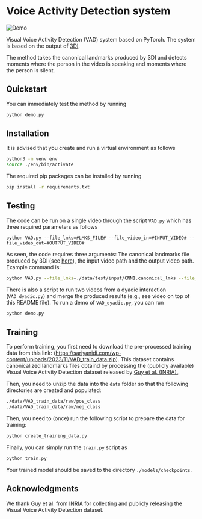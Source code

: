 # Voice Activity Detection system 

![Demo](./data/demo.gif)

Visual Voice Activity Detection (VAD) system based on PyTorch. The system is based on the output of [3DI](http://github.com/computational-psychiatry/3DI).

The method takes the canonical landmarks produced by 3DI and detects moments where the person in the video is speaking and moments where the person is silent.

## Quickstart

You can immediately test the method by running

```bash
python demo.py
```

## Installation
It is advised that you create and run a virtual environment as follows
```bash
python3 -m venv env
source ./env/bin/activate
```

The required pip packages can be installed by running

```bash
pip install -r requirements.txt
```
## Testing
The code can be run on a single video through the script ```VAD.py``` which has three required parameters as follows

```
python VAD.py --file_lmks=#LMKS_FILE# --file_video_in=#INPUT_VIDEO# --file_video_out=#OUTPUT_VIDEO#
```

As seen, the code requires three arguments: The canonical landmarks file produced by 3DI (see [here](https://github.com/computational-psychiatry/3DI#output-formats)), the input video path and the output video path. Example command is:
```bash
python VAD.py --file_lmks=./data/test/input/CNN1.canonical_lmks --file_video_in=./data/test/input/CNN1.mp4 --file_video_out=./data/test/CNN1_output.mp4
```

There is also a script to run two videos  from a dyadic interaction (`VAD_dyadic.py`) and merge the produced results (e.g., see video on top of this README file). To run a demo of `VAD_dyadic.py`, you can run
```bash
python demo.py
```

## Training
To perform training, you first need to download the pre-processed training data from this link: (https://sariyanidi.com/wp-content/uploads/2023/11/VAD_train_data.zip). This dataset contains canonicalized landmarks files obtaind by processing the (publicly available) Visual Voice Activity Detection dataset released by [Guy et al. (INRIA).](https://team.inria.fr/perception/research/vvad/).

Then, you need to unzip the data into the `data` folder so that the following directories are created and populated:
```bash
./data/VAD_train_data/raw/pos_class
./data/VAD_train_data/raw/neg_class
```

Then, you need to (once) run the following script to prepare the data for training:
```bash
python create_training_data.py
```

Finally, you can simply run the `train.py` script as
```bash
python train.py
```

Your trained model should be saved to the directory `./models/checkpoints`.


## Acknowledgments
We thank Guy et al. from [INRIA](https://team.inria.fr/perception/research/vvad/) for collecting and publicly releasing the Visual Voice Activity Detection dataset.
